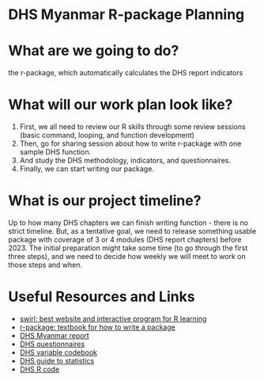 DHS Myanmar R-package Planning
================

# What are we going to do?

the r-package, which automatically calculates the DHS report indicators

# What will our work plan look like?

1.  First, we all need to review our R skills through some review
    sessions (basic command, looping, and function development)
2.  Then, go for sharing session about how to write r-package with one
    sample DHS function.
3.  And study the DHS methodology, indicators, and questionnaires.
4.  Finally, we can start writing our package.

# What is our project timeline?

Up to how many DHS chapters we can finish writing function - there is no
strict timeline. But, as a tentative goal, we need to release something
usable package with coverage of 3 or 4 modules (DHS report chapters)
before 2023. The initial preparation might take some time (to go through
the first three steps), and we need to decide how weekly we will meet to
work on those steps and when.

# Useful Resources and Links

-   [swirl: best website and interactive program for R
    learning](https://swirlstats.com/)
-   [r-package: textbook for how to write a
    package](https://r-pkgs.org/)
-   [DHS Myanmar
    report](https://dhsprogram.com/publications/publication-fr324-dhs-final-reports.cfm)
-   [DHS
    questionnaires](https://dhsprogram.com/Methodology/Survey-Types/DHS-Questionnaires.cfm)
-   [DHS variable
    codebook](https://dhsprogram.com/data/data-variables-and-definitions.cfm)
-   [DHS guide to
    statistics](https://dhsprogram.com/publications/publication-dhsg1-dhs-questionnaires-and-manuals.cfm)
-   [DHS R code](https://github.com/DHSProgram/DHS-Indicators-R)
